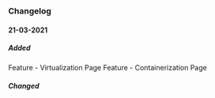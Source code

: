 ### Changelog

#### 21-03-2021

##### Added
Feature - Virtualization Page
Feature - Containerization Page

##### Changed